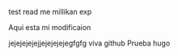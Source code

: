 test read me millikan exp

Aqui esta mi modificaion


jejejejejejjejejejejegfgfg
viva github
Prueba hugo